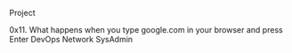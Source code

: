 Project

0x11. What happens when you type google.com in your browser and press Enter
DevOps
Network
SysAdmin
